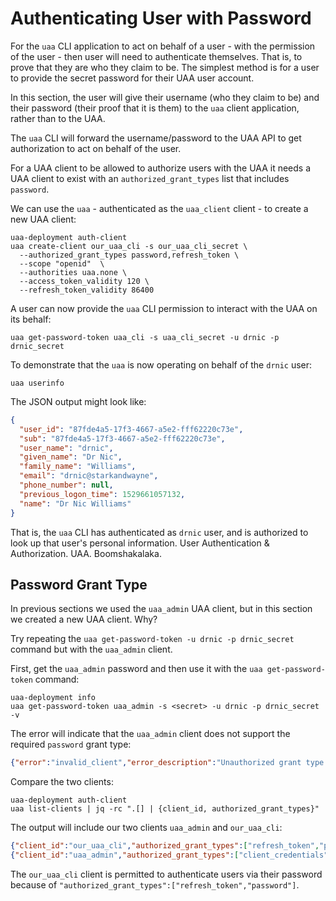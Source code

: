 # Authenticating User with Password

For the `uaa` CLI application to act on behalf of a user - with the permission of the user - then user will need to authenticate themselves. That is, to prove that they are who they claim to be. The simplest method is for a user to provide the secret password for their UAA user account.

In this section, the user will give their username (who they claim to be) and their password (their proof that it is them) to the `uaa` client application, rather than to the UAA.

The `uaa` CLI will forward the username/password to the UAA API to get authorization to act on behalf of the user.

For a UAA client to be allowed to authorize users with the UAA it needs a UAA client to exist with an `authorized_grant_types` list that includes `password`.

We can use the `uaa` - authenticated as the `uaa_client` client - to create a new UAA client:

```text
uaa-deployment auth-client
uaa create-client our_uaa_cli -s our_uaa_cli_secret \
  --authorized_grant_types password,refresh_token \
  --scope "openid"  \
  --authorities uaa.none \
  --access_token_validity 120 \
  --refresh_token_validity 86400
```

A user can now provide the `uaa` CLI permission to interact with the UAA on its behalf:

```text
uaa get-password-token uaa_cli -s uaa_cli_secret -u drnic -p drnic_secret
```

To demonstrate that the `uaa` is now operating on behalf of the `drnic` user:

```text
uaa userinfo
```

The JSON output might look like:

```json
{
  "user_id": "87fde4a5-17f3-4667-a5e2-fff62220c73e",
  "sub": "87fde4a5-17f3-4667-a5e2-fff62220c73e",
  "user_name": "drnic",
  "given_name": "Dr Nic",
  "family_name": "Williams",
  "email": "drnic@starkandwayne",
  "phone_number": null,
  "previous_logon_time": 1529661057132,
  "name": "Dr Nic Williams"
}
```

That is, the `uaa` CLI has authenticated as `drnic` user, and is authorized to look up that user's personal information. User Authentication & Authorization. UAA. Boomshakalaka.

## Password Grant Type

In previous sections we used the `uaa_admin` UAA client, but in this section we created a new UAA client. Why?

Try repeating the `uaa get-password-token -u drnic -p drnic_secret` command but with the `uaa_admin` client.

First, get the `uaa_admin` password and then use it with the `uaa get-password-token` command:

```text
uaa-deployment info
uaa get-password-token uaa_admin -s <secret> -u drnic -p drnic_secret -v
```

The error will indicate that the `uaa_admin` client does not support the required `password` grant type:

```json
{"error":"invalid_client","error_description":"Unauthorized grant type: password"}
```

Compare the two clients:

```text
uaa-deployment auth-client
uaa list-clients | jq -rc ".[] | {client_id, authorized_grant_types}"
```

The output will include our two clients `uaa_admin` and `our_uaa_cli`:

```json
{"client_id":"our_uaa_cli","authorized_grant_types":["refresh_token","password"]}
{"client_id":"uaa_admin","authorized_grant_types":["client_credentials"]}
```

The `our_uaa_cli` client is permitted to authenticate users via their password because of `"authorized_grant_types":["refresh_token","password"]`.
